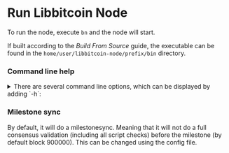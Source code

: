 # Run Libbitcoin Node

To run the node, execute `bn` and the node will start.

If built according to the _Build From Source_ guide, the executable can be found in the `home/user/libbitcoin-node/prefix/bin` directory.

### Command line help

<details>
<summary>There are several command line options, which can be displayed by adding `-h`:</summary>
<br>

```
./bn -h
```
<br>


```
Usage: bn [-abdfhiklnrstvw] [--config value]                             
Info: Runs a full bitcoin node.                                          
Options (named):
-a [--slabs]         Scan and display store slab measures.               
-b [--backup]        Backup to a snapshot (can also do live).            
-c [--config]        Specify path to a configuration settings file.      
-d [--hardware]      Display hardware compatibility.                     
-f [--flags]         Scan and display all flag transitions.              
-h [--help]          Display command line options.                       
-i [--information]   Scan and display store information.                 
-k [--buckets]       Scan and display all bucket densities.              
-l [--collisions]    Scan and display hashmap collision stats (may exceed
                     RAM and result in SIGKILL).                         
-n [--newstore]      Create new store in configured directory.           
-r [--restore]       Restore from most recent snapshot.                  
-s [--settings]      Display all configuration settings.                 
-t [--test]          Run built-in read test and display.                 
-v [--version]       Display version information.                        
-w [--write]         Run built-in write test and display.
```
<br>

</details>

### Milestone sync

By default, it will do a milestonesync. Meaning that it will not do a full consensus validation (including all script checks) before the milestone (by default block 900000).
This can be changed using the config file.

